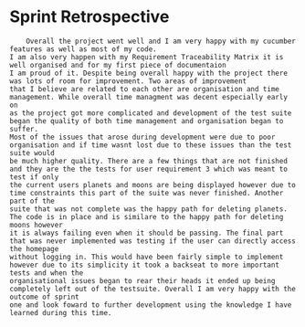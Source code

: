 # Sprint Retrospective

        Overall the project went well and I am very happy with my cucumber features as well as most of my code.
    I am also very happen with my Requirement Traceability Matrix it is well organised and for my first piece of documentaion
    I am proud of it. Despite being overall happy with the project there was lots of room for improvement. Two areas of improvement
    that I believe are related to each other are organisation and time management. While overall time managment was decent especially early on
    as the project got more complicated and development of the test suite began the quality of both time management and organisation began to suffer.
    Most of the issues that arose during development were due to poor organisation and if time wasnt lost due to these issues than the test suite would
    be much higher quality. There are a few things that are not finished and they are the the tests for user requirement 3 which was meant to test if only
    the current users planets and moons are being displayed however due to time constraints this part of the suite was never finished. Another part of the
    suite that was not complete was the happy path for deleting planets. The code is in place and is similare to the happy path for deleting moons however
    it is always failing even when it should be passing. The final part that was never implemented was testing if the user can directly access the homepage
    without logging in. This would have been fairly simple to implement however due to its simplicity it took a backseat to more important tests and when the
    organisational issues began to rear their heads it ended up being completely left out of the testsuite. Overall I am very happy with the outcome of sprint
    one and look foward to further development using the knowledge I have learned during this time.
